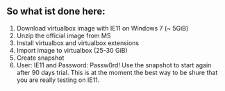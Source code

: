 So what ist done here:
- 
1. Download virtualbox image with IE11 on Windows 7 (~ 5GiB)
2. Unzip the official image from MS
3. Install virtualbox and virtualbox extensions
4. Import image to virtualbox (25-30 GiB)
5. Create snapshot
6. User: IE11 and Password: Passw0rd!
Use the snapshot to start again after 90 days trial.
This is at the moment the best way to be shure that you are really testing on IE11.